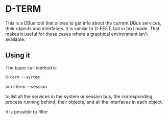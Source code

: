 # D-TERM

This is a DBus tool that allows to get info about the current DBus services,
their objects and interfaces. It is similar to D-FEET, but in text mode. That
makes it useful for those cases where a graphical environment isn't available.

## Using it

The basic call method is

    d-term --system

or
    d-term --session

to list all the services in the system or session bus, the corresponding process
running behind, their objects, and all the interfaces in each object.

It is possible to filter 

